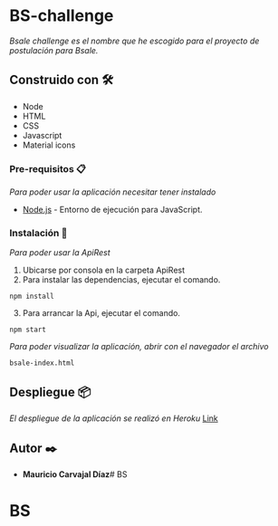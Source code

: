 # BS-challenge

_Bsale challenge es el nombre que he escogido para el proyecto de postulación para Bsale._

## Construido con 🛠️

* Node
* HTML
* CSS 
* Javascript
* Material icons

### Pre-requisitos 📋

_Para poder usar la aplicación necesitar tener instalado_

* [Node.js](https://nodejs.org/es/download/) - Entorno de ejecución para JavaScript.


### Instalación 🔧

_Para poder usar la ApiRest_

1. Ubicarse por consola en la carpeta ApiRest
2. Para instalar las dependencias, ejecutar el comando.
```
npm install
```
3. Para arrancar la Api, ejecutar el comando.
```
npm start
```

_Para poder visualizar la aplicación, abrir con el navegador el archivo_
```
bsale-index.html
```

## Despliegue 📦

_El despliegue de la aplicación se realizó en Heroku_ [Link](https://bsalechallenge.herokuapp.com/)

## Autor ✒️

* **Mauricio Carvajal Díaz**# BS
# BS

